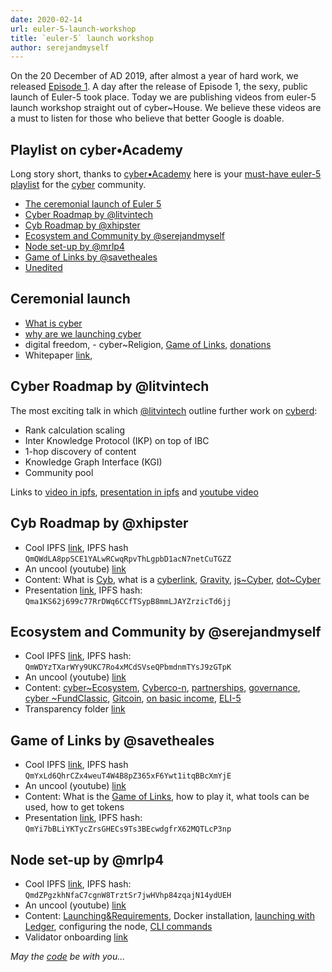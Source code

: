 ```yaml
---
date: 2020-02-14
url: euler-5-launch-workshop
title: `euler-5` launch workshop
author: serejandmyself
---
```


On the 20 December of AD 2019, after almost a year of hard work, we released [Episode 1](https://cybercongress.ai/euler-5-release/). A day after the release of Episode 1, the sexy, public launch of Euler-5 took place. Today we are publishing videos from euler-5 launch workshop straight out of cyber~House. We believe these videos are a must to listen for those who believe that better Google is doable.

## Playlist on cyber•Academy

Long story short, thanks to [cyber•Academy](https://www.youtube.com/cyberacademy) here is your [must-have euler-5 playlist](https://www.youtube.com/playlist?list=PLOcP3DXQoNUXmh7ob0Fm6p12L20zn0zbT) for the [cyber](https://cyber.page/) community.
- [The ceremonial launch of Euler 5](#the-ceremonial-launch-of-euler-5)
- [Cyber Roadmap by @litvintech](#cyber-roadmap-by-litvintech)
- [Cyb Roadmap by @xhipster](#cyb-roadmap-by-xhipster)
- [Ecosystem and Community by @serejandmyself](#ecosystem-and-community-by-serejandmyself)
- [Node set-up by @mrlp4](#node-set-up-by-mrlp4)
- [Game of Links by @savetheales](game-of-links-by-savetheales)
- [Unedited]()

## Ceremonial launch
- [What is cyber](https://github.com/cybercongress/congress/blob/master/ecosystem/validators/onboarding.md#the-mission)
- [why are we launching cyber](https://github.com/cybercongress/congress/blob/master/ecosystem/ELI-5%20FAQ.md#the-philosophy-behind-cyber)
- digital freedom, - cyber~Religion, [Game of Links](https://cybercongress.ai/game-of-links/), [donations](https://github.com/cybercongress/congress/blob/master/ecosystem/ELI-5%20FAQ.md#what-are-the-distribution-games)
- Whitepaper [link](https://ipfs.io/ipfs/QmceNpj6HfS81PcCaQXrFMQf7LR5FTLkdG9sbSRNy3UXoZ),

## Cyber Roadmap by @litvintech

The most exciting talk in which [@litvintech](https://github.com/litvintech) outline further work on [cyberd](https://github.com/cybercongress/cyberd):
- Rank calculation scaling
- Inter Knowledge Protocol (IKP) on top of IBC
- 1-hop discovery of content
- Knowledge Graph Interface (KGI)
- Community pool


Links to [video in ipfs](https://ipfs.io/ipfs/QmSRVe5PFZAaHJgwThL1zLa3qkUs9111WDdo4VPvmvMDtc),  [presentation in ipfs](https://ipfs.io/ipfs/QmcMrFJV8yv1qL51mjhr28V7NYZ9idccCPCMYPuvbseF97) and [youtube video](https://www.youtube.com/watch?v=cyiNKco4HUk&list=PLOcP3DXQoNUXmh7ob0Fm6p12L20zn0zbT&index=2)

## Cyb Roadmap by @xhipster

- Cool IPFS [link](https://ipfs.io/ipfs/QmQWdLA8ppSCE1YALwRCwqRpvThLgpbD1acN7netCuTGZZ), IPFS hash `QmQWdLA8ppSCE1YALwRCwqRpvThLgpbD1acN7netCuTGZZ`
- An uncool (youtube) [link](https://www.youtube.com/watch?v=rMOJ9Z_jjcc&list=PLOcP3DXQoNUXmh7ob0Fm6p12L20zn0zbT&index=4)
- Content: What is [Cyb](https://github.com/cybercongress/cyb), what is a [cyberlink](https://github.com/cybercongress/congress/blob/master/ecosystem/ELI-5%20FAQ.md#what-are-cyberlinks), [Gravity](https://github.com/cybercongress/gravity), [js~Cyber](https://cybercongress.ai/docs/cyberd/rpc/), [dot~Cyber](https://cyber.page/)
- Presentation [link](https://ipfs.io/ipfs/Qma1KS62j699c77RrDWq6CCfTSypB8mmLJAYZrzicTd6jj), IPFS hash: `Qma1KS62j699c77RrDWq6CCfTSypB8mmLJAYZrzicTd6jj`

## Ecosystem and Community by @serejandmyself
- Cool IPFS [link](https://ipfs.io/ipfs/QmWDYzTXarWYy9UKC7Ro4xMCdSVseQPbmdnmTYsJ9zGTpK), IPFS hash: `QmWDYzTXarWYy9UKC7Ro4xMCdSVseQPbmdnmTYsJ9zGTpK`
- An uncool (youtube) [link](https://www.youtube.com/watch?v=BA2G3APAlUA&list=PLOcP3DXQoNUXmh7ob0Fm6p12L20zn0zbT&index=3)
- Content: [cyber~Ecosystem](https://github.com/cybercongress/congress/blob/master/ecosystem/cyber~Ecosystem%20development%20paper.md), [Cyberco-n](https://github.com/cybercongress/congress/blob/master/ecosystem/cyber~Ecosystem%20development%20paper.md#cyberc0n), [partnerships](https://github.com/cybercongress/congress/blob/master/ecosystem/cyber~Ecosystem%20development%20paper.md#friendly-aliens-and-partenrships), [governance](https://github.com/cybercongress/congress/blob/master/ecosystem/cyber~Ecosystem%20development%20paper.md#governance-and-proposals), [cyber ~FundClassic](https://github.com/cybercongress/congress/blob/master/ecosystem/cyber~Ecosystem%20development%20paper.md#cyberfundclassic), [Gitcoin](https://gitcoin.co/cybercongress), [on basic income](https://github.com/cybercongress/congress/blob/master/ecosystem/usecases.md), [ELI-5](https://github.com/cybercongress/congress/blob/master/ecosystem/ELI-5%20FAQ.md)
- Transparency folder [link](https://github.com/cybercongress/congress/tree/master/ecosystem)

## Game of Links by @savetheales
- Cool IPFS [link](https://ipfs.io/ipfs/QmYxLd6QhrCZx4weuT4W4B8pZ365xF6Ywt1itqBBcXmYjE), IPFS hash `QmYxLd6QhrCZx4weuT4W4B8pZ365xF6Ywt1itqBBcXmYjE`
- An uncool (youtube) [link](https://www.youtube.com/watch?v=mcCn_-GMO_k&list=PLOcP3DXQoNUXmh7ob0Fm6p12L20zn0zbT&index=5)
- Content: What is the [Game of Links](https://cybercongress.ai/game-of-links/), how to play it, what tools can be used, how to get tokens
- Presentation [link](https://ipfs.io/ipfs/QmYi7bBLiYKTycZrsGHECs9Ts3BEcwdgfrX62MQTLcP3np), IPFS hash: `QmYi7bBLiYKTycZrsGHECs9Ts3BEcwdgfrX62MQTLcP3np`

## Node set-up by @mrlp4
- Cool IPFS [link](https://ipfs.io/ipfs/QmdZPgzkhNfaC7cgnW8TrztSr7jwHVhp84zqajN14ydUEH), IPFS hash: `QmdZPgzkhNfaC7cgnW8TrztSr7jwHVhp84zqajN14ydUEH`
- An uncool (youtube) [link](https://www.youtube.com/watch?v=AMUatLPfNJM&list=PLOcP3DXQoNUXmh7ob0Fm6p12L20zn0zbT&index=1)
- Content: [Launching&Requirements](https://cybercongress.ai/docs/cyberd/run_validator/), Docker installation, [launching with Ledger](https://cybercongress.ai/docs/cyberd/validator_launch_with_tendermintkms_and_ledger/), configuring the node, [CLI commands](https://cybercongress.ai/docs/cyberd/ultimate-commands-guide/)
- Validator onboarding [link](https://github.com/cybercongress/congress/blob/master/ecosystem/validators/onboarding.md)



*May the [code](https://github.com/cybercongress/cyberd) be with you...*
